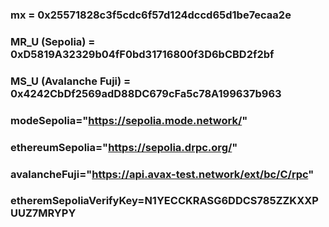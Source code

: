 
### mx = 0x25571828c3f5cdc6f57d124dccd65d1be7ecaa2e  
### MR_U (Sepolia) = 0xD5819A32329b04fF0bd31716800f3D6bCBD2f2bf  
### MS_U (Avalanche Fuji) = 0x4242CbDf2569adD88DC679cFa5c78A199637b963  

### modeSepolia="https://sepolia.mode.network/"
### ethereumSepolia="https://sepolia.drpc.org/"
### avalancheFuji="https://api.avax-test.network/ext/bc/C/rpc"
### etheremSepoliaVerifyKey=N1YECCKRASG6DDCS785ZZKXXPUUZ7MRYPY

